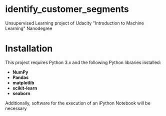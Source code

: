 # identify_customer_segments
Unsupervised Learning project of Udacity "Introduction to Machine Learning" Nanodegree

# Installation
This project requires Python 3.x and the following Python libraries installed:

- **NumPy**
- **Pandas**
- **matplotlib**
- **scikit-learn**
- **seaborn**

Additionally, software for the execution of an iPython Notebook will be necessary
